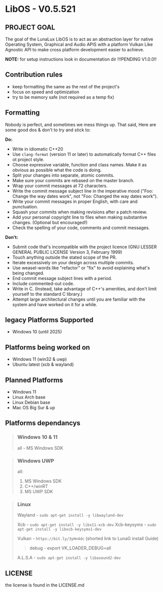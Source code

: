 # LibOS - V0.5.521

## PROJECT GOAL

The goal of the LunaLux LibOS is to act as an abstraction layer for native Operating System, Graphical and Audio APIS with a platform Vulkan Like Agnostic API to make cross platform development easier to achieve.

**NOTE:** for setup instructions look in documentation dir !!!PENDING V1.0.0!!

## Contribution rules

- keep formatting the same as the rest of the project's
- focus on speed and optimization
- try to be memory safe (not required as a temp fix)

## Formatting

Nobody is perfect, and sometimes we mess things up. That said, Here are some good dos & don't to try and stick to:

**Do:**

- Write in idiomatic C++20
- Use `clang-format` (version 11 or later) to automatically format C++ files ot project style.
- Choose expressive variable, function and class names. Make it as obvious as possible what the code is doing.
- Split your changes into separate, atomic commits.
- Make sure your commits are rebased on the master branch.
- Wrap your commit messages at 72 characters.
- Write the commit message subject line in the imperative mood ("Foo: Change the way dates work", not "Foo: Changed the way dates work").
- Write your commit messages in proper English, with care and punctuation.
- Squash your commits when making revisions after a patch review.
- Add your personal copyright line to files when making substantive changes. (Optional but encouraged!)
- Check the spelling of your code, comments and commit messages.

**Don't:**

- Submit code that's incompatible with the project licence (GNU LESSER GENERAL PUBLIC LICENSE Version 3, February 1999)
- Touch anything outside the stated scope of the PR.
- Iterate excessively on your design across multiple commits.
- Use weasel-words like "refactor" or "fix" to avoid explaining what's being changed.
- End commit message subject lines with a period.
- Include commented-out code.
- Write in C. (Instead, take advantage of C++'s amenities, and don't limit yourself to the standard C library.)
- Attempt large architectural changes until you are familiar with the system and have worked on it for a while.

## legacy Platforms Supported

- Windows 10 (until 2025)

## Platforms being worked on

- Windows 11 (win32 & uwp)
- Ubuntu latest (xcb & wayland)

## Planned Platforms

- Windows 11
- Linux Arch base
- Linux Debian base
- Mac OS Big Sur & up

## Platforms dependancys

> ### Windows 10 & 11
> all - MS Windows SDK

> ### Windows UWP
> all:
> 1. MS Windows SDK
> 2. C++/winRT
> 3. MS UWP SDK

> ### Linux
> Wayland - `sudo apt-get install -y libwayland-dev`
>
> Xcb - `sudo apt-get install -y libx11-xcb-dev` 
> Xcb-keysyms - `sudo apt-get install -y libxcb-keysyms1-dev`
>
> Vulkan - `https://bit.ly/3yHn4dc` (shorted link to LunaG install Guide)
>> debug - export VK_LOADER_DEBUG=all
>
> A.L.S.A - `sudo apt-get install -y libasound2-dev`

## LICENSE

the license is found in the LICENSE.md
